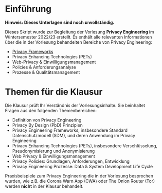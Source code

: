 # Einführung

**Hinweis: Dieses Unterlagen sind noch unvollständig.**

Dieses Skript wurde zur Begleitung der Vorlesung **Privacy Engineering** im Wintersemester 2022/23
erstellt.
Es enthält alle relevanten Informationen über die in der Vorlesung behandelten Bereiche von
Privacy Engineering:

* [Privacy Frameworks]({{'pe.frameworks'|href}})
* Privacy Enhancing Technologies (PETs)
* Web-Privacy & Einwilligungsmanagement
* Policies & Anforderungsanalyse
* Prozesse & Qualitätsmanagement

# Themen für die Klausur

Die Klausur prüft Ihr Verständnis der Vorlesungsinhalte. Sie beinhaltet Fragen aus den folgenden Themenbereichen:

* Definition von Privacy Engineering
* Privacy By Design (PbD) Prinzipien
* Privacy Engineering Frameworks, insbesondere Standard Datenschutzmodell (SDM), und deren Anwendung im Privacy Engineering
* Privacy Enhancing Technologies (PETs), insbesondere Verschlüsselung, Pseudonymisierung und Anonymisierung
* Web Privacy & Einwilligungsmanagement
* Privacy Policies: Grundlagen, Anforderungen, Entwicklung
* Privacy Engineering Prozesse: Data & System Development Life Cycle

Praxisbeispiele zum Privacy Engineering die in der Vorlesung besprochen wurden, wie z.B. die Corona Warn App (CWA) oder The Onion Router (Tor) werden **nicht** in der Klausur behandelt.
